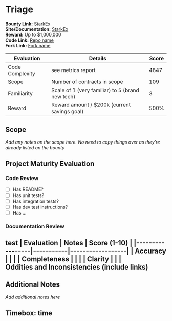 # Triage

**Bounty Link:** [StarkEx](https://immunefi.com/bounty/starkex/)<br/>
**Site/Documentation:** [StarkEx](https://starkware.co/starkex/)<br/>
**Reward:** Up to $1,000,000<br/>
**Code Link:** [Repo name](https://github.com/starkware-libs/starkex-contracts/tree/master/scalable-dex?utm_source=immunefi)<br/>
**Fork Link:** [Fork name](https://github.com/BebopBountyHunters/starkex-contracts)<br/>

| **Evaluation**  | **Details** | **Score** |
|-----------------|-------------|-----------|
| Code Complexity | see metrics report | 4847 |
| Scope           | Number of contracts in scope | 109 |
| Familiarity     | Scale of 1 (very familiar) to 5 (brand new tech) | 3 |
| Reward          | Reward amount / $200k (current savings goal) | 500% |

## Scope

*Add any notes on the scope here. No need to copy things over as they’re already listed on the bounty*

## Project Maturity Evaluation

### Code Review

- [ ] Has README?</br>
- [ ] Has unit tests?</br>
- [ ] Has integration tests?</br>
- [ ] Has dev test instructions?</br>
- [ ] Has ...</br>

### Documentation Review
test
| **Evaluation**  | **Notes** | **Score (1-10)** |
|-----------------|-----------|------------------|
| Accuracy        |  |  |
| Completeness    |  |  |
| Clarity         |  |  |
<br/>**Oddities and Inconsistencies (include links)**
-

## Additional Notes
*Add additional notes here*

## **Timebox:** time